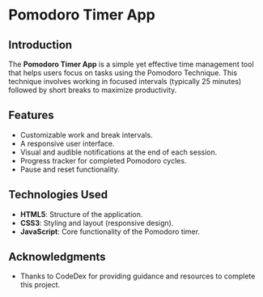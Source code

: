 # Pomodoro Timer App

## Introduction
The **Pomodoro Timer App** is a simple yet effective time management tool that helps users focus on tasks using the Pomodoro Technique. This technique involves working in focused intervals (typically 25 minutes) followed by short breaks to maximize productivity.

## Features
- Customizable work and break intervals.
- A responsive user interface.
- Visual and audible notifications at the end of each session.
- Progress tracker for completed Pomodoro cycles.
- Pause and reset functionality.

## Technologies Used
- **HTML5**: Structure of the application.
- **CSS3**: Styling and layout (responsive design).
- **JavaScript**: Core functionality of the Pomodoro timer.


## Acknowledgments
- Thanks to CodeDex for providing guidance and resources to complete this project.


